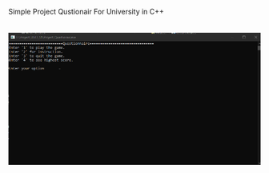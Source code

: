 Simple Project Qustionair For University in C++<br><br><br>
<img src="Images/Screenshot 2023-08-18 183211.png">
